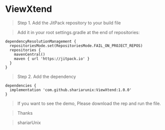 # ViewXtend
> Step 1. Add the JitPack repository to your build file

> Add it in your root settings.gradle at the end of repositories:
```
dependencyResolutionManagement {
  repositoriesMode.set(RepositoriesMode.FAIL_ON_PROJECT_REPOS)
  repositories {
    mavenCentral()
    maven { url 'https://jitpack.io' }
  }
}
```

> Step 2. Add the dependency

```
dependencies {
  implementation 'com.github.shariarunix:ViewXtend:1.0.0'
}
```

> If you want to see the demo, Please download the rep and run the file.

> Thanks

> shariarUnix
